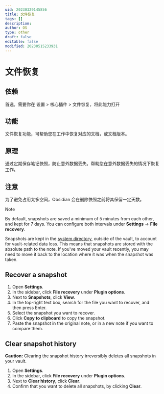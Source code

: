 ```yaml
---
uid: 20230329145856
title: 文件恢复
tags: []
description: 
author: OS
type: other
draft: false
editable: false
modified: 20230515233931
---
```


# 文件恢复

## 依赖

首选，需要你在 设置 > 核心插件 > 文件恢复，将此能力打开

## 功能

文件恢复功能，可帮助您在工作中恢复对应的文档，或文档版本。

## 原理

通过定期保存笔记快照，防止意外数据丢失。帮助您在意外数据丢失的情况下恢复工作。

## 注意

为了避免占用太多空间，Obsidian 会在删除快照之前将其保留一定天数。

Note

By default, snapshots are saved a minimum of 5 minutes from each other, and kept for 7 days. You can configure both intervals under **Settings** -> **File recovery**.

Snapshots are kept in the [system directory](https://help.obsidian.md/Advanced+topics/How+Obsidian+stores+data#System%20directory), outside of the vault, to account for vault-related data loss. This means that snapshots are stored with the absolute path to the note. If you've moved your vault recently, you may need to move it back to the location where it was when the snapshot was taken.

## Recover a snapshot

1. Open **Settings**.
2. In the sidebar, click **File recovery** under **Plugin options**.
3. Next to **Snapshots**, click **View**.
4. In the top-right text box, search for the file you want to recover, and then press Enter.
5. Select the snapshot you want to recover.
6. Click **Copy to clipboard** to copy the snapshot.
7. Paste the snapshot in the original note, or in a new note if you want to compare them.

## Clear snapshot history

**Caution:** Clearing the snapshot history irreversibly deletes all snapshots in your vault.

1. Open **Settings**.
2. In the sidebar, click **File recovery** under **Plugin options**.
3. Next to **Clear history**, click **Clear**.
4. Confirm that you want to delete all snapshots, by clicking **Clear**.